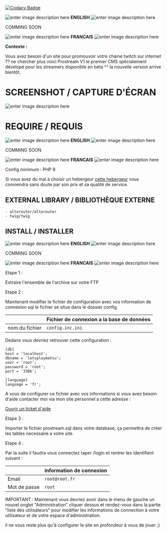 

[![Codacy Badge](https://app.codacy.com/project/badge/Grade/6c8f31463d8248a7b50e4af778ad2cfd)](https://www.codacy.com/gh/toto93330/letsplaymatsu/dashboard?utm_source=github.com&amp;utm_medium=referral&amp;utm_content=toto93330/letsplaymatsu&amp;utm_campaign=Badge_Grade)

![enter image description here](https://icons.iconarchive.com/icons/osiris/world-flags/16/00-cctld-ac-icon.png)  **ENGLISH** ![enter image description here](https://icons.iconarchive.com/icons/osiris/world-flags/16/00-cctld-ac-icon.png)


COMMING SOON

![enter image description here](https://icons.iconarchive.com/icons/osiris/world-flags/16/00-cctld-fx-icon.png) **FRANCAIS** ![enter image description here](https://icons.iconarchive.com/icons/osiris/world-flags/16/00-cctld-fx-icon.png)

**Contexte :**

Vous avez besoin d'un site pour promouvoir votre chaine twitch sur internet ?? ne chercher plus voici Prostream V1 le premier CMS spécialement dévelopé pour les streamers disponible en beta ^^ la nouvelle version arrive bientôt.

# SCREENSHOT  / CAPTURE D'ÉCRAN

![enter image description here](https://i.ibb.co/ZNYFNp1/PROSTREAM.jpg)

# REQUIRE  / REQUIS
![enter image description here](https://icons.iconarchive.com/icons/osiris/world-flags/16/00-cctld-ac-icon.png)  **ENGLISH** ![enter image description here](https://icons.iconarchive.com/icons/osiris/world-flags/16/00-cctld-ac-icon.png)


COMMING SOON


![enter image description here](https://icons.iconarchive.com/icons/osiris/world-flags/16/00-cctld-fx-icon.png) **FRANCAIS** ![enter image description here](https://icons.iconarchive.com/icons/osiris/world-flags/16/00-cctld-fx-icon.png)

Config minimum :
    PHP 8
    
Si vous avez du mal à choisir un hebergeur [cette hebergeur](https://www.lws.fr/hebergement-cpanel.php?refa=716978194&refsta=999) vous conviendra sans doute par son prix et sa qualité de service. 

## EXTERNAL LIBRARY / BIBLIOTHÈQUE EXTERNE

    - altorouter/altorouter
    - twig/twig

## INSTALL / INSTALLER

![enter image description here](https://icons.iconarchive.com/icons/osiris/world-flags/16/00-cctld-ac-icon.png)  **ENGLISH** ![enter image description here](https://icons.iconarchive.com/icons/osiris/world-flags/16/00-cctld-ac-icon.png)


COMMING SOON


![enter image description here](https://icons.iconarchive.com/icons/osiris/world-flags/16/00-cctld-fx-icon.png) **FRANCAIS** ![enter image description here](https://icons.iconarchive.com/icons/osiris/world-flags/16/00-cctld-fx-icon.png)

Etape 1 :

Extraire l'ensemble de l'archive sur votre FTP

Etape 2 :

Maintenant modifier le fichier de configuration avec vos information de connexion sql le fichier se situe dans le dossier config

|                |Fichier de connexion a la base de données                         |
|----------------|-------------------------------|
|nom du fichier|`config.inc.ini`            |

Dedans vous devriez retrouver cette configuration :


```
[db]
host = 'localhost';
dbname = 'letsplaymatsu';
user = 'root';
password = 'root';
port = '3306';

[language]
language = 'fr';
```

A vous de configurer ce fichier avec vos informations si vous avez besoin d'aide contacter moi via mon site personnel a cette adresse :

[Ouvrir un ticket d'aide](https://anthonyalves.fr)

Etape 3 :

Importer le fichier prostream.sql dans votre database, ça permettra de créer les tables necessaire a votre site.

Etape 4 :

Par la suite il faudra vous connectez taper /login et rentrer les identifient suivant :

|                |information de connexion                       |
|----------------|-------------------------------|
|Email|`root@root.fr`            |
|Mot de passe|`root`            |

IMPORTANT :
Maintenant vous devriez avoir dans le menu de gauche un nouvel onglet "Administration" cliquer dessus et rendez-vous dans la partie "liste des utilisateurs" pour modifier les informations de connection à votre utilisateur et de votre espace d'administration.

il ne vous reste plus qu'à configurer le site en profondeur à vous de jouer ;)








